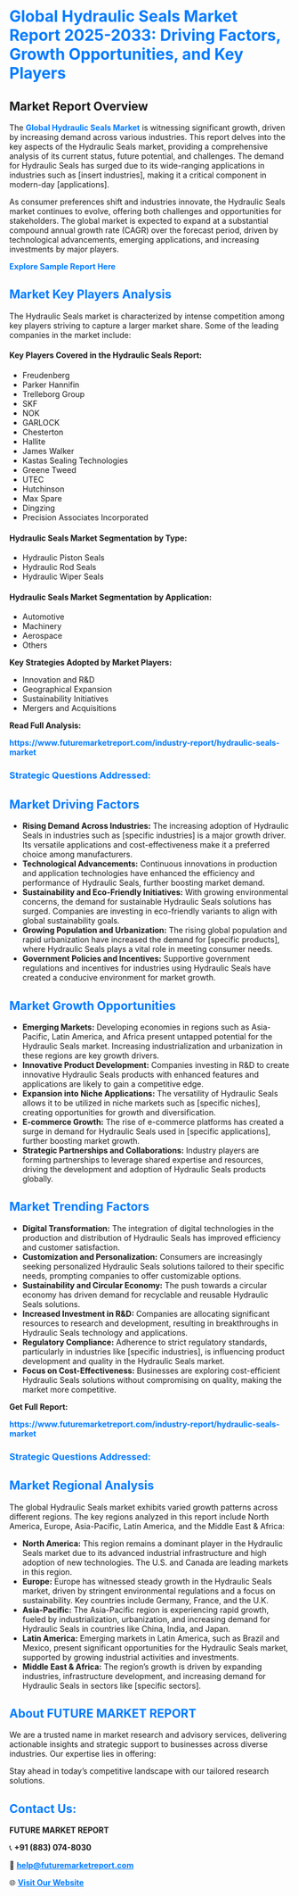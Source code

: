 <h1 style="color: #007BFF;">Global Hydraulic Seals Market Report 2025-2033: Driving Factors, Growth Opportunities, and Key Players</h1>

<section id="overview">
<h2>Market Report Overview</h2>
<p>The <a href="https://www.futuremarketreport.com/industry-report/hydraulic-seals-market" style="color: #007BFF; text-decoration: none;"><strong>Global Hydraulic Seals Market</strong></a> is witnessing significant growth, driven by increasing demand across various industries. This report delves into the key aspects of the Hydraulic Seals market, providing a comprehensive analysis of its current status, future potential, and challenges. The demand for Hydraulic Seals has surged due to its wide-ranging applications in industries such as [insert industries], making it a critical component in modern-day [applications].</p>
<p>As consumer preferences shift and industries innovate, the Hydraulic Seals market continues to evolve, offering both challenges and opportunities for stakeholders. The global market is expected to expand at a substantial compound annual growth rate (CAGR) over the forecast period, driven by technological advancements, emerging applications, and increasing investments by major players.</p>
</section>

<section id="overview">
<p><a href="https://www.futuremarketreport.com/request-sample/reportId=27914" style="color: #007BFF; text-decoration: none;"><strong>Explore Sample Report Here</strong></a></p>
</section>

<section id="key-players">
<h2 style="color: #007BFF;">Market Key Players Analysis</h2>
<p>The Hydraulic Seals market is characterized by intense competition among key players striving to capture a larger market share. Some of the leading companies in the market include:</p>
<h4>Key Players Covered in the Hydraulic Seals Report:</h4>
<ul><li>Freudenberg</li><li>Parker Hannifin</li><li>Trelleborg Group</li><li>SKF</li><li>NOK</li><li>GARLOCK</li><li>Chesterton</li><li>Hallite</li><li>James Walker</li><li>Kastas Sealing Technologies</li><li>Greene Tweed</li><li>UTEC</li><li>Hutchinson</li><li>Max Spare</li><li>Dingzing</li><li>Precision Associates Incorporated</li></ul>
<h4>Hydraulic Seals Market Segmentation by Type:</h4>
<ul><li>Hydraulic Piston Seals</li><li>Hydraulic Rod Seals</li><li>Hydraulic Wiper Seals</li></ul>

<h4>Hydraulic Seals Market Segmentation by Application:</h4>
<ul><li>Automotive</li><li>Machinery</li><li>Aerospace</li><li>Others</li></ul>
<p><strong>Key Strategies Adopted by Market Players:</strong></p>
<ul>
<li>Innovation and R&D</li>
<li>Geographical Expansion</li>
<li>Sustainability Initiatives</li>
<li>Mergers and Acquisitions</li>
</ul>
</section>

<section>
<p><strong>Read Full Analysis: </strong></p><a href="https://www.futuremarketreport.com/industry-report/hydraulic-seals-market" style="color: #007BFF; text-decoration: none;"><strong>https://www.futuremarketreport.com/industry-report/hydraulic-seals-market</strong></a>
<h3 style="color: #007BFF;">Strategic Questions Addressed:</h3>
</section>

<section id="driving-factors">
<h2 style="color: #007BFF;">Market Driving Factors</h2>
<ul>
<li><strong>Rising Demand Across Industries:</strong> The increasing adoption of Hydraulic Seals in industries such as [specific industries] is a major growth driver. Its versatile applications and cost-effectiveness make it a preferred choice among manufacturers.</li>
<li><strong>Technological Advancements:</strong> Continuous innovations in production and application technologies have enhanced the efficiency and performance of Hydraulic Seals, further boosting market demand.</li>
<li><strong>Sustainability and Eco-Friendly Initiatives:</strong> With growing environmental concerns, the demand for sustainable Hydraulic Seals solutions has surged. Companies are investing in eco-friendly variants to align with global sustainability goals.</li>
<li><strong>Growing Population and Urbanization:</strong> The rising global population and rapid urbanization have increased the demand for [specific products], where Hydraulic Seals plays a vital role in meeting consumer needs.</li>
<li><strong>Government Policies and Incentives:</strong> Supportive government regulations and incentives for industries using Hydraulic Seals have created a conducive environment for market growth.</li>
</ul>
</section>

<section id="growth-opportunities">
<h2 style="color: #007BFF;">Market Growth Opportunities</h2>
<ul>
<li><strong>Emerging Markets:</strong> Developing economies in regions such as Asia-Pacific, Latin America, and Africa present untapped potential for the Hydraulic Seals market. Increasing industrialization and urbanization in these regions are key growth drivers.</li>
<li><strong>Innovative Product Development:</strong> Companies investing in R&D to create innovative Hydraulic Seals products with enhanced features and applications are likely to gain a competitive edge.</li>
<li><strong>Expansion into Niche Applications:</strong> The versatility of Hydraulic Seals allows it to be utilized in niche markets such as [specific niches], creating opportunities for growth and diversification.</li>
<li><strong>E-commerce Growth:</strong> The rise of e-commerce platforms has created a surge in demand for Hydraulic Seals used in [specific applications], further boosting market growth.</li>
<li><strong>Strategic Partnerships and Collaborations:</strong> Industry players are forming partnerships to leverage shared expertise and resources, driving the development and adoption of Hydraulic Seals products globally.</li>
</ul>
</section>

<section id="trending-factors">
<h2 style="color: #007BFF;">Market Trending Factors</h2>
<ul>
<li><strong>Digital Transformation:</strong> The integration of digital technologies in the production and distribution of Hydraulic Seals has improved efficiency and customer satisfaction.</li>
<li><strong>Customization and Personalization:</strong> Consumers are increasingly seeking personalized Hydraulic Seals solutions tailored to their specific needs, prompting companies to offer customizable options.</li>
<li><strong>Sustainability and Circular Economy:</strong> The push towards a circular economy has driven demand for recyclable and reusable Hydraulic Seals solutions.</li>
<li><strong>Increased Investment in R&D:</strong> Companies are allocating significant resources to research and development, resulting in breakthroughs in Hydraulic Seals technology and applications.</li>
<li><strong>Regulatory Compliance:</strong> Adherence to strict regulatory standards, particularly in industries like [specific industries], is influencing product development and quality in the Hydraulic Seals market.</li>
<li><strong>Focus on Cost-Effectiveness:</strong> Businesses are exploring cost-efficient Hydraulic Seals solutions without compromising on quality, making the market more competitive.</li>
</ul>
</section>

<section>
<p><strong>Get Full Report: </strong></p><a href="https://www.futuremarketreport.com/industry-report/hydraulic-seals-market" style="color: #007BFF; text-decoration: none;"><strong>https://www.futuremarketreport.com/industry-report/hydraulic-seals-market</strong></a>
<h3 style="color: #007BFF;">Strategic Questions Addressed:</h3>
</section>


<section id="regional-analysis">
<h2 style="color: #007BFF;">Market Regional Analysis</h2>
<p>The global Hydraulic Seals market exhibits varied growth patterns across different regions. The key regions analyzed in this report include North America, Europe, Asia-Pacific, Latin America, and the Middle East & Africa:</p>
<ul>
<li><strong>North America:</strong> This region remains a dominant player in the Hydraulic Seals market due to its advanced industrial infrastructure and high adoption of new technologies. The U.S. and Canada are leading markets in this region.</li>
<li><strong>Europe:</strong> Europe has witnessed steady growth in the Hydraulic Seals market, driven by stringent environmental regulations and a focus on sustainability. Key countries include Germany, France, and the U.K.</li>
<li><strong>Asia-Pacific:</strong> The Asia-Pacific region is experiencing rapid growth, fueled by industrialization, urbanization, and increasing demand for Hydraulic Seals in countries like China, India, and Japan.</li>
<li><strong>Latin America:</strong> Emerging markets in Latin America, such as Brazil and Mexico, present significant opportunities for the Hydraulic Seals market, supported by growing industrial activities and investments.</li>
<li><strong>Middle East & Africa:</strong> The region’s growth is driven by expanding industries, infrastructure development, and increasing demand for Hydraulic Seals in sectors like [specific sectors].</li>
</ul>
</section>

<footer>
<h2 style="color: #007BFF;">About FUTURE MARKET REPORT</h2>
<p>We are a trusted name in market research and advisory services, delivering actionable insights and strategic support to businesses across diverse industries. Our expertise lies in offering:</p>

<p>Stay ahead in today’s competitive landscape with our tailored research solutions.</p>

<h2 style="color: #007BFF;">Contact Us:</h2>
<p><strong>FUTURE MARKET REPORT</strong></p>
<p>📞 <strong>+91 (883) 074-8030</strong></p>
<p>📧 <strong><a href="mailto:help@futuremarketreport.com" style="color: #007BFF;">help@futuremarketreport.com</a></strong></p>
<p>🌐 <strong><a href="https://www.futuremarketreport.com/" style="color: #007BFF;">Visit Our Website</a></strong></p>
</footer>